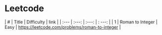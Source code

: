 # Leetcode
| # | Title | Difficulty | link |
| :---         |     :---:      |    :---:      |        : ---: |
| 1   | Roman to Integer    | Easy    | https://leetcode.com/problems/roman-to-integer |

